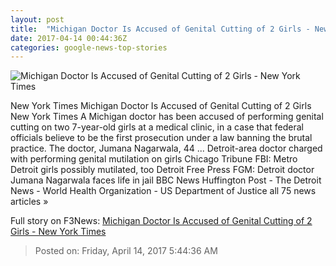 ```yaml
---
layout: post
title:  "Michigan Doctor Is Accused of Genital Cutting of 2 Girls - New York Times"
date: 2017-04-14 00:44:36Z
categories: google-news-top-stories
---
```


![Michigan Doctor Is Accused of Genital Cutting of 2 Girls - New York Times](https://static01.nyt.com/images/2017/04/14/us/14xp-mutilation_web1/14xp-mutilation_web1-facebookJumbo-v2.jpg)

New York Times Michigan Doctor Is Accused of Genital Cutting of 2 Girls New York Times A Michigan doctor has been accused of performing genital cutting on two 7-year-old girls at a medical clinic, in a case that federal officials believe to be the first prosecution under a law banning the brutal practice. The doctor, Jumana Nagarwala, 44 ... Detroit-area doctor charged with performing genital mutilation on girls Chicago Tribune FBI: Metro Detroit girls possibly mutilated, too Detroit Free Press FGM: Detroit doctor Jumana Nagarwala faces life in jail BBC News Huffington Post - The Detroit News - World Health Organization - US Department of Justice all 75 news articles »


Full story on F3News: [Michigan Doctor Is Accused of Genital Cutting of 2 Girls - New York Times](http://www.f3nws.com/n/UvUpRJ)

> Posted on: Friday, April 14, 2017 5:44:36 AM
